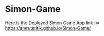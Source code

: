 # Simon-Game

Here is the Deployed Simon Game App link :=> https://amruteritik.github.io/Simon-Game/
